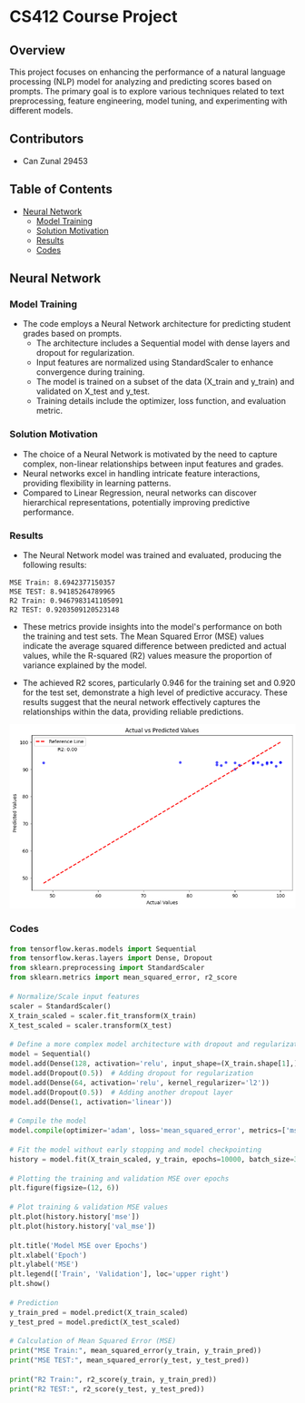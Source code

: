 # CS412 Course Project

## Overview

This project focuses on enhancing the performance of a natural language processing (NLP) model for analyzing and predicting scores based on prompts. The primary goal is to explore various techniques related to text preprocessing, feature engineering, model tuning, and experimenting with different models.

## Contributors
- Can Zunal 29453

## Table of Contents
- [Neural Network](#neural-network)
  - [Model Training](#model-training)
  - [Solution Motivation](#solution-motivation)
  - [Results](#results)
  - [Codes](#codes)

## Neural Network

### Model Training
- The code employs a Neural Network architecture for predicting student grades based on prompts.
  - The architecture includes a Sequential model with dense layers and dropout for regularization.
  - Input features are normalized using StandardScaler to enhance convergence during training.
  - The model is trained on a subset of the data (X_train and y_train) and validated on X_test and y_test.
  - Training details include the optimizer, loss function, and evaluation metric.

### Solution Motivation
- The choice of a Neural Network is motivated by the need to capture complex, non-linear relationships between input features and grades.
- Neural networks excel in handling intricate feature interactions, providing flexibility in learning patterns.
- Compared to Linear Regression, neural networks can discover hierarchical representations, potentially improving predictive performance.

### Results
- The Neural Network model was trained and evaluated, producing the following results:

```plaintext
MSE Train: 8.6942377150357
MSE TEST: 8.94185264789965
R2 Train: 0.9467983141105091
R2 TEST: 0.9203509120523148
```

- These metrics provide insights into the model's performance on both the training and test sets. The Mean Squared Error (MSE) values indicate the average squared difference between predicted and actual values, while the R-squared (R2) values measure the proportion of variance explained by the model.

- The achieved R2 scores, particularly 0.946 for the training set and 0.920 for the test set, demonstrate a high level of predictive accuracy. These results suggest that the neural network effectively captures the relationships within the data, providing reliable predictions.

![MSE Plot](nn_mse_plot.png)
### Codes

```python
from tensorflow.keras.models import Sequential
from tensorflow.keras.layers import Dense, Dropout
from sklearn.preprocessing import StandardScaler
from sklearn.metrics import mean_squared_error, r2_score

# Normalize/Scale input features
scaler = StandardScaler()
X_train_scaled = scaler.fit_transform(X_train)
X_test_scaled = scaler.transform(X_test)

# Define a more complex model architecture with dropout and regularization
model = Sequential()
model.add(Dense(128, activation='relu', input_shape=(X_train.shape[1],)))
model.add(Dropout(0.5))  # Adding dropout for regularization
model.add(Dense(64, activation='relu', kernel_regularizer='l2'))
model.add(Dropout(0.5))  # Adding another dropout layer
model.add(Dense(1, activation='linear'))

# Compile the model
model.compile(optimizer='adam', loss='mean_squared_error', metrics=['mse'])

# Fit the model without early stopping and model checkpointing
history = model.fit(X_train_scaled, y_train, epochs=10000, batch_size=32, validation_data=(X_test_scaled, y_test))

# Plotting the training and validation MSE over epochs
plt.figure(figsize=(12, 6))

# Plot training & validation MSE values
plt.plot(history.history['mse'])
plt.plot(history.history['val_mse'])

plt.title('Model MSE over Epochs')
plt.xlabel('Epoch')
plt.ylabel('MSE')
plt.legend(['Train', 'Validation'], loc='upper right')
plt.show()

# Prediction
y_train_pred = model.predict(X_train_scaled)
y_test_pred = model.predict(X_test_scaled)

# Calculation of Mean Squared Error (MSE)
print("MSE Train:", mean_squared_error(y_train, y_train_pred))
print("MSE TEST:", mean_squared_error(y_test, y_test_pred))

print("R2 Train:", r2_score(y_train, y_train_pred))
print("R2 TEST:", r2_score(y_test, y_test_pred))
```
